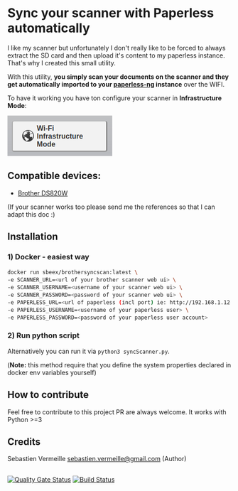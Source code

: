 Sync your scanner with Paperless automatically
===

I like my scanner but unfortunately I don't really like to be forced to always extract the SD card and then upload it's content to my paperless instance.
That's why I created this small utility.

With this utility, **you simply scan your documents on the scanner and they get automatically imported to your [paperless-ng](https://github.com/jonaswinkler/paperless-ng]) instance** over the WIFI.


To have it working you have ton configure your scanner in **Infrastructure Mode**: 

![](doc/infrastructure-mode-button.png)


## Compatible devices:
* [Brother DS820W](https://www.brother-usa.com/products/ds820w)

(If your scanner works too please send me the references so that I can adapt this doc :)

## Installation

### 1) Docker - easiest way
```bash
docker run sbeex/brothersyncscan:latest \
-e SCANNER_URL=<url of your brother scanner web ui> \
-e SCANNER_USERNAME=<username of your scanner web ui> \
-e SCANNER_PASSWORD=<password of your scanner web ui> \
-e PAPERLESS_URL=<url of paperless (incl port) ie: http://192.168.1.12:8000> \
-e PAPERLESS_USERNAME=<username of your paperless user> \
-e PAPERLESS_PASSWORD=<password of your paperless user account> 
```

### 2) Run python script
Alternatively you can run it via `python3 syncScanner.py`. 

(**Note:** this method require that you define the system properties declared in docker env variables yourself)

## How to contribute
Feel free to contribute to this project PR are always welcome.
It works with Python >=3

## Credits

Sebastien Vermeille <sebastien.vermeille@gmail.com> (Author)

## 

[![Quality Gate Status](https://sonarcloud.io/api/project_badges/measure?project=sebastienvermeille_paperless-sync-brother-scan&metric=alert_status)](https://sonarcloud.io/dashboard?id=sebastienvermeille_paperless-sync-brother-scan)
[![Build Status](https://travis-ci.com/sebastienvermeille/paperless-sync-brother-scan.svg?branch=main)](https://travis-ci.com/sebastienvermeille/paperless-sync-brother-scan)